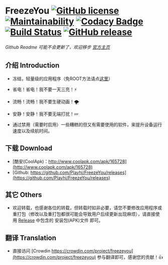 # FreezeYou  [![GitHub license](https://img.shields.io/badge/license-MIT-brightgreen.svg)](https://github.com/Playhi/FreezeYou/blob/master/LICENSE) [![Maintainability](https://api.codeclimate.com/v1/badges/727a63c38deeadb0c468/maintainability)](https://codeclimate.com/github/Playhi/FreezeYou/maintainability) [![Codacy Badge](https://api.codacy.com/project/badge/Grade/032d743157434a459f025e761c16dd8d)](https://www.codacy.com/app/Playhi/FreezeYou?utm_source=github.com&amp;utm_medium=referral&amp;utm_content=Playhi/FreezeYou&amp;utm_campaign=Badge_Grade) [![Build Status](https://travis-ci.org/Playhi/FreezeYou.svg?branch=master)](https://travis-ci.org/Playhi/FreezeYou) [![GitHub release](https://img.shields.io/github/release/Playhi/FreezeYou.svg)](https://github.com/Playhi/FreezeYou/releases)
###### _Github Readme 可能不会更新了，欢迎移步_ [官方主页](https://freezeyou.playhi.cf/)
## 介绍 Introduction
* 冻结，轻量级的应用程序（免ROOT方法请点[这里](https://github.com/Playhi/FreezeYou/wiki/%E5%85%8DROOT%E4%BD%BF%E7%94%A8)）

* 省电！省电！我不要一天三充！⚡
* 流畅！流畅！我不要生硬动画！🌪
* 安静！安静！我不要无端打扰！💤

* 通过禁用（需要时启用）一些糟糕的但又有需要使用的软件，来提升设备运行速度以及续航时间。
## 下载 Download
* [酷安(CoolApk)：http://www.coolapk.com/apk/165728](http://www.coolapk.com/apk/165728)
* [Github: https://github.com/Playhi/FreezeYou/releases](https://github.com/Playhi/FreezeYou/releases)
## 其它 Others
* 欢迎转载，也感谢各位的转载，但转载时如非必要，请您不要修改应用程序或重打包（修改以及重打包都很可能会导致用户后续更新出现麻烦），请直接使用 [Release](https://github.com/Playhi/FreezeYou/releases) 中包含的 安装包(APK)文件 即可。
## 翻译 Translation
* 直接访问 [Crowdin https://crowdin.com/project/freezeyou](https://crowdin.com/project/freezeyou) 参与翻译即可，感谢您的贡献！👍
